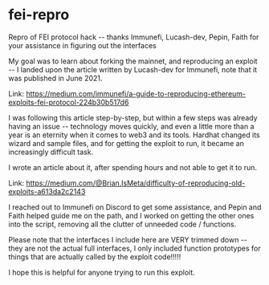 # fei-repro
Repro of FEI protocol hack -- thanks Immunefi, Lucash-dev, Pepin, Faith for your assistance in figuring out the interfaces

My goal was to learn about forking the mainnet, and reproducing an exploit -- I landed upon the article written by Lucash-dev for Immunefi, note that it was published in June 2021.

Link: https://medium.com/immunefi/a-guide-to-reproducing-ethereum-exploits-fei-protocol-224b30b517d6

I was following this article step-by-step, but within a few steps was already having an issue -- technology moves quickly, and even a little more than a year is an eternity when it comes to web3 and its tools.  Hardhat changed its wizard and sample files, and for getting the exploit to run, it became an increasingly difficult task.

I wrote an article about it, after spending hours and not able to get it to run.

Link: https://medium.com/@Brian.IsMeta/difficulty-of-reproducing-old-exploits-a613da2c2143

I reached out to Immunefi on Discord to get some assistance, and Pepin and Faith helped guide me on the path, and I worked on getting the other ones into the script, removing all the clutter of unneeded code / functions.  

Please note that the interfaces I include here are VERY trimmed down -- they are not the actual full interfaces, I only included function prototypes for things that are actually called by the exploit code!!!!!

I hope this is helpful for anyone trying to run this exploit.
